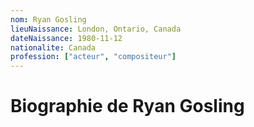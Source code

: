 ```yaml
---
nom: Ryan Gosling
lieuNaissance: London, Ontario, Canada
dateNaissance: 1980-11-12
nationalite: Canada
profession: ["acteur", "compositeur"]
---
```


# Biographie de Ryan Gosling